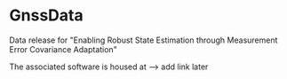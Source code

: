 # GnssData

Data release for "Enabling Robust State Estimation through Measurement Error Covariance Adaptation"

The associated software is housed at --> add link later
